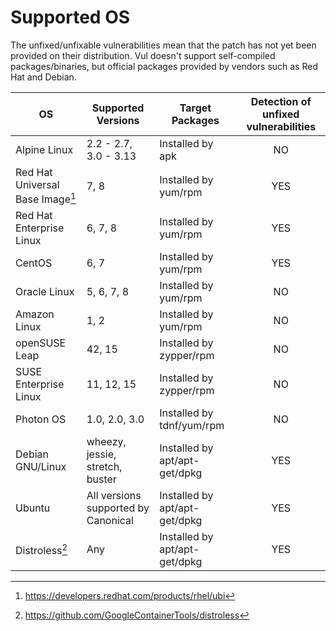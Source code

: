 # Supported OS

The unfixed/unfixable vulnerabilities mean that the patch has not yet been provided on their distribution. Vul doesn't support self-compiled packages/binaries, but official packages provided by vendors such as Red Hat and Debian.

| OS                               | Supported Versions                       | Target Packages               | Detection of unfixed vulnerabilities |
| -------------------------------- | ---------------------------------------- | ----------------------------- | :----------------------------------: |
| Alpine Linux                     | 2.2 - 2.7, 3.0 - 3.13                    | Installed by apk              |                  NO                  |
| Red Hat Universal Base Image[^1] | 7, 8                                     | Installed by yum/rpm          |                 YES                  |
| Red Hat Enterprise Linux         | 6, 7, 8                                  | Installed by yum/rpm          |                 YES                  |
| CentOS                           | 6, 7                                     | Installed by yum/rpm          |                 YES                  |
| Oracle Linux                     | 5, 6, 7, 8                               | Installed by yum/rpm          |                  NO                  |
| Amazon Linux                     | 1, 2                                     | Installed by yum/rpm          |                  NO                  |
| openSUSE Leap                    | 42, 15                                   | Installed by zypper/rpm       |                  NO                  |
| SUSE Enterprise Linux            | 11, 12, 15                               | Installed by zypper/rpm       |                  NO                  |
| Photon OS                        | 1.0, 2.0, 3.0                            | Installed by tdnf/yum/rpm     |                  NO                  |
| Debian GNU/Linux                 | wheezy, jessie, stretch, buster          | Installed by apt/apt-get/dpkg |                 YES                  |
| Ubuntu                           | All versions supported by Canonical      | Installed by apt/apt-get/dpkg |                 YES                  |
| Distroless[^2]                   | Any                                      | Installed by apt/apt-get/dpkg |                 YES                  |

[^1]: https://developers.redhat.com/products/rhel/ubi
[^2]: https://github.com/GoogleContainerTools/distroless
